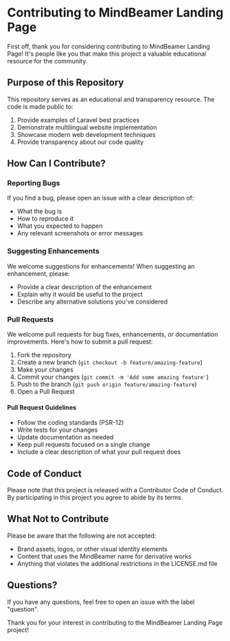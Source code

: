 # Contributing to MindBeamer Landing Page

First off, thank you for considering contributing to MindBeamer Landing Page! It's people like you that make this project a valuable educational resource for the community.

## Purpose of this Repository

This repository serves as an educational and transparency resource. The code is made public to:

1. Provide examples of Laravel best practices
2. Demonstrate multilingual website implementation
3. Showcase modern web development techniques
4. Provide transparency about our code quality

## How Can I Contribute?

### Reporting Bugs

If you find a bug, please open an issue with a clear description of:
- What the bug is
- How to reproduce it
- What you expected to happen
- Any relevant screenshots or error messages

### Suggesting Enhancements

We welcome suggestions for enhancements! When suggesting an enhancement, please:
- Provide a clear description of the enhancement
- Explain why it would be useful to the project
- Describe any alternative solutions you've considered

### Pull Requests

We welcome pull requests for bug fixes, enhancements, or documentation improvements. Here's how to submit a pull request:

1. Fork the repository
2. Create a new branch (`git checkout -b feature/amazing-feature`)
3. Make your changes
4. Commit your changes (`git commit -m 'Add some amazing feature'`)
5. Push to the branch (`git push origin feature/amazing-feature`)
6. Open a Pull Request

#### Pull Request Guidelines

- Follow the coding standards (PSR-12)
- Write tests for your changes
- Update documentation as needed
- Keep pull requests focused on a single change
- Include a clear description of what your pull request does

## Code of Conduct

Please note that this project is released with a Contributor Code of Conduct. By participating in this project you agree to abide by its terms.

## What Not to Contribute

Please be aware that the following are not accepted:
- Brand assets, logos, or other visual identity elements
- Content that uses the MindBeamer name for derivative works
- Anything that violates the additional restrictions in the LICENSE.md file

## Questions?

If you have any questions, feel free to open an issue with the label "question".

Thank you for your interest in contributing to the MindBeamer Landing Page project!
